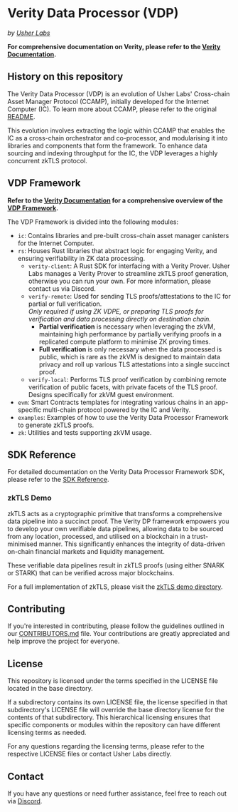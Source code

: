 # Verity Data Processor (VDP)

_by [Usher Labs](https://www.usher.so)_

**For comprehensive documentation on **Verity**, please refer to the [Verity Documentation](https://docs.verity.usher.so/).**

## History on this repository

The Verity Data Processor (VDP) is an evolution of Usher Labs' Cross-chain Asset Manager Protocol (CCAMP), initially developed for the Internet Computer (IC). To learn more about CCAMP, please refer to the original [README](./ic/canisters/asset_manager/README.md).

This evolution involves extracting the logic within CCAMP that enables the IC as a cross-chain orchestrator and co-processor, and modularising it into libraries and components that form the framework. To enhance data sourcing and indexing throughput for the IC, the VDP leverages a highly concurrent zkTLS protocol.

## VDP Framework

**Refer to the [Verity Documentation](https://docs.verity.usher.so/build/vdp) for a comprehensive overview of the [VDP Framework](https://docs.verity.usher.so/build/vdp).**

The VDP Framework is divided into the following modules:

- `ic`: Contains libraries and pre-built cross-chain asset manager canisters for the Internet Computer.
- `rs`: Houses Rust libraries that abstract logic for engaging Verity, and ensuring verifiability in ZK data processing.
  - `verity-client`: A Rust SDK for interfacing with a Verity Prover. Usher Labs manages a Verity Prover to streamline zkTLS proof generation, otherwise you can run your own. For more information, please contact us via Discord.
  - `verify-remote`: Used for sending TLS proofs/attestations to the IC for partial or full verification.  
    *Only required if using ZK VDPE, or preparing TLS proofs for verification and data processing directly on destination chain.*
    - **Partial verification** is necessary when leveraging the zkVM, maintaining high performance by partially verifying proofs in a replicated compute platform to minimise ZK proving times.
    - **Full verification** is only necessary when the data processed is public, which is rare as the zkVM is designed to maintain data privacy and roll up various TLS attestations into a single succinct proof.
  - `verify-local`: Performs TLS proof verification by combining remote verification of public facets, with private facets of the TLS proof. Designs specifically for zkVM guest environment.
- `evm`: Smart Contracts templates for integrating various chains in an app-specific multi-chain protocol powered by the IC and Verity.
- `examples`: Examples of how to use the Verity Data Processor Framework to generate zkTLS proofs.
- `zk`: Utilities and tests supporting zkVM usage.

## SDK Reference

For detailed documentation on the Verity Data Processor Framework SDK, please refer to the [SDK Reference](https://usherlabs.github.io/verity-dp/).

### zkTLS Demo

zkTLS acts as a cryptographic primitive that transforms a comprehensive data pipeline into a succinct proof. The Verity DP framework empowers you to develop your own verifiable data pipelines, allowing data to be sourced from any location, processed, and utilised on a blockchain in a trust-minimised manner. This significantly enhances the integrity of data-driven on-chain financial markets and liquidity management.

These verifiable data pipelines result in zkTLS proofs (using either SNARK or STARK) that can be verified across major blockchains.

For a full implementation of zkTLS, please visit the [zkTLS demo directory](./examples/zktls).

## Contributing

If you're interested in contributing, please follow the guidelines outlined in our [CONTRIBUTORS.md](./CONTRIBUTORS.md) file. Your contributions are greatly appreciated and help improve the project for everyone.

## License

This repository is licensed under the terms specified in the LICENSE file located in the base directory.

If a subdirectory contains its own LICENSE file, the license specified in that subdirectory's LICENSE file will override the base directory license for the contents of that subdirectory.
This hierarchical licensing ensures that specific components or modules within the repository can have different licensing terms as needed.

For any questions regarding the licensing terms, please refer to the respective LICENSE files or contact Usher Labs directly.

## Contact

If you have any questions or need further assistance, feel free to reach out via [Discord](https://go.usher.so/discord).
